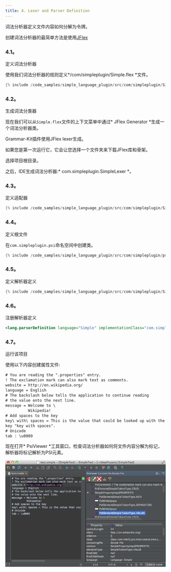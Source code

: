 ```yaml
---
title: 4. Lexer and Parser Definition
---
```


词法分析器定义文件内容如何分解为令牌。

创建词法分析器的最简单方法是使用[JFlex](https://jflex.de/)


### 4.1。
定义词法分析器


使用我们词法分析器的规则定义*/com/simpleplugin/Simple.flex *文件。


```java
{% include /code_samples/simple_language_plugin/src/com/simpleplugin/Simple.flex %}
```

### 4.2。
生成词法分类器


现在我们可以从`Simple.flex`文件的上下文菜单中通过* JFlex Generator *生成一个词法分析器类。

Grammar-Kit插件使用JFlex lexer生成。

如果您是第一次运行它，它会让您选择一个文件夹来下载JFlex库和骨架。

选择项目根目录。


之后，IDE生成词法分析器:* com.simpleplugin.SimpleLexer *。


### 4.3。
定义适配器


```java
{% include /code_samples/simple_language_plugin/src/com/simpleplugin/SimpleLexerAdapter.java %}
```

### 4.4。
定义根文件


在`com.simpleplugin.psi`命名空间中创建类。


```java
{% include /code_samples/simple_language_plugin/src/com/simpleplugin/psi/SimpleFile.java %}
```

### 4.5。
定义解析器定义


```java
{% include /code_samples/simple_language_plugin/src/com/simpleplugin/SimpleParserDefinition.java %}
```

### 4.6。
注册解析器定义


```xml
<lang.parserDefinition language="Simple" implementationClass="com.simpleplugin.SimpleParserDefinition"/>
```

### 4.7。
运行该项目


使用以下内容创建属性文件:


```
# You are reading the ".properties" entry.
! The exclamation mark can also mark text as comments.
website = http://en.wikipedia.org/
language = English
# The backslash below tells the application to continue reading
# the value onto the next line.
message = Welcome to \
          Wikipedia!
# Add spaces to the key
key\ with\ spaces = This is the value that could be looked up with the key "key with spaces".
# Unicode
tab : \u0009
```

现在打开* PsiViewer *工具窗口，检查词法分析器如何将文件内容分解为标记，解析器将标记解析为PSI元素。


![PSI Elements](img/psi_elements.png)


